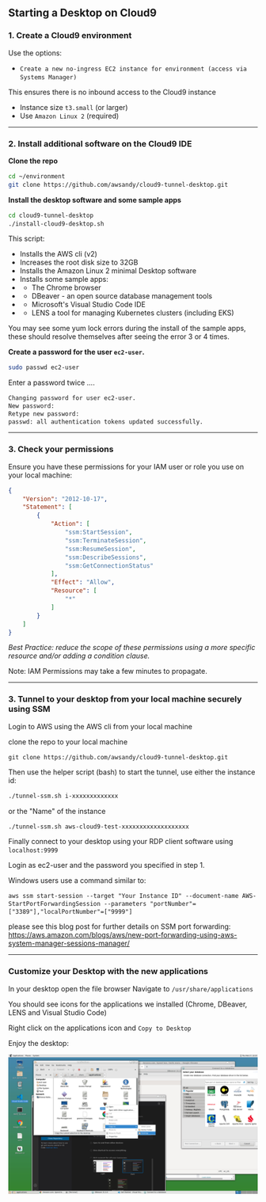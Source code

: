 ## Starting a Desktop on Cloud9

### 1. Create a Cloud9 environment

Use the options:
* `Create a new no-ingress EC2 instance for environment (access via Systems Manager)`

This ensures there is no inbound access to the Cloud9 instance

* Instance size `t3.small` (or larger)  
* Use `Amazon Linux 2` (required)

----

### 2. Install additional software on the Cloud9 IDE

**Clone the repo**

```bash
cd ~/environment
git clone https://github.com/awsandy/cloud9-tunnel-desktop.git
```

**Install the desktop software and some sample apps**

```bash
cd cloud9-tunnel-desktop
./install-cloud9-desktop.sh
```

This script:

* Installs the AWS cli (v2)
* Increases the root disk size to 32GB
* Installs the Amazon Linux 2 minimal Desktop software
* Installs some sample apps:
* * The Chrome browser 
* * DBeaver - an open source database management tools
* * Microsoft's Visual Studio Code IDE
* * LENS a tool for managing Kubernetes clusters (including EKS)
  
You may see some yum lock errors during the install of the sample apps, these should resolve themselves after seeing the error 3 or 4 times.


**Create a password for the user `ec2-user`.**

```bash
sudo passwd ec2-user
```

Enter a password twice ....

```
Changing password for user ec2-user.
New password: 
Retype new password: 
passwd: all authentication tokens updated successfully.
```

----

### 3. Check your permissions 

Ensure you have these permissions for your IAM user or role you use on your local machine:

```json
{
    "Version": "2012-10-17",
    "Statement": [
        {
            "Action": [
                "ssm:StartSession",
                "ssm:TerminateSession",
                "ssm:ResumeSession",
                "ssm:DescribeSessions",
                "ssm:GetConnectionStatus"
            ],
            "Effect": "Allow",
            "Resource": [
                "*"
            ]
        }
    ]
}
```

*Best Practice: reduce the scope of these permissions using a more specific resource and/or adding a condition clause.*

Note: IAM Permissions may take a few minutes to propagate. 


-----

### 3. Tunnel to your desktop from your local machine securely using SSM

Login to AWS using the AWS cli from your local machine

clone the repo to your local machine

```
git clone https://github.com/awsandy/cloud9-tunnel-desktop.git
```

Then use the helper script (bash) to start the tunnel, use either the instance id:

```bash
./tunnel-ssm.sh i-xxxxxxxxxxxxx
```
or the "Name" of the instance

```bash
./tunnel-ssm.sh aws-cloud9-test-xxxxxxxxxxxxxxxxxxx
```

Finally connect to your desktop using your RDP client software using `localhost:9999`

Login as ec2-user and the password you specified in step 1.



Windows users use a command similar to:

```
aws ssm start-session --target "Your Instance ID" --document-name AWS-StartPortForwardingSession --parameters "portNumber"=["3389"],"localPortNumber"=["9999"]
```

please see this blog post for further details on SSM port forwarding: 
https://aws.amazon.com/blogs/aws/new-port-forwarding-using-aws-system-manager-sessions-manager/


----

### Customize your Desktop with the new applications

In your desktop open the file browser
Navigate to `/usr/share/applications`

You should see icons for the applications we installed (Chrome, DBeaver, LENS and Visual Studio Code)

Right click on the applications icon and `Copy to Desktop`

Enjoy the desktop:

![Desktop](desktop.jpg)


